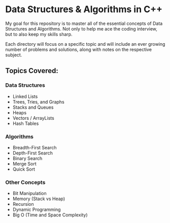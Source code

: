 # Data Structures & Algorithms in C++

My goal for this repository is to master all of the essential concepts of Data Structures and Algorithms. Not only
to help me ace the coding interview, but to also keep my skills sharp. <br>

Each directory will focus on a specific topic and will include an ever growing number of problems and solutions,
along with notes on the respective subject.<br>


## Topics Covered:
### Data Structures
* Linked Lists
* Trees, Tries, and Graphs
* Stacks and Queues
* Heaps
* Vectors / ArrayLists
* Hash Tables

### Algorithms
* Breadth-First Search
* Depth-First Search
* Binary Search
* Merge Sort
* Quick Sort

### Other Concepts
* Bit Manipulation
* Memory (Stack vs Heap)
* Recursion
* Dynamic Programming
* Big O (Time and Space Complexity)



